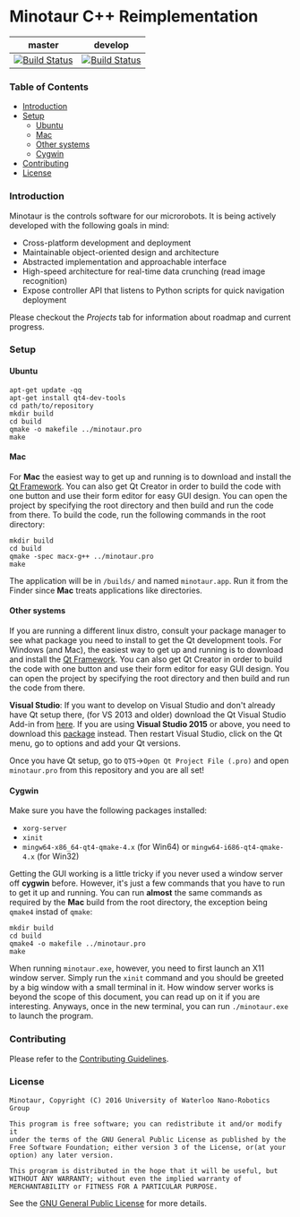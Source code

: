 # Minotaur C++ Reimplementation
|  master  |  develop  |
|:--------:|:---------:|
|[![Build Status](https://travis-ci.org/uwnrg/minotaur-cpp.svg?branch=master)](https://travis-ci.org/uwnrg/minotaur-cpp)|[![Build Status](https://travis-ci.org/uwnrg/minotaur-cpp.svg?branch=develop)](https://travis-ci.org/uwnrg/minotaur-cpp)|

### Table of Contents

* [Introduction](#introduction)
* [Setup](#setup)
  - [Ubuntu](#ubuntu)
  - [Mac](#mac)
  - [Other systems](#other-systems)
  - [Cygwin](#cygwin)
* [Contributing](#contributing)
* [License](#license)

### Introduction
Minotaur is the controls software for our microrobots. It is being actively developed
with the following goals in mind:

* Cross-platform development and deployment
* Maintainable object-oriented design and architecture
* Abstracted implementation and approachable interface
* High-speed architecture for real-time data crunching (read image recognition)
* Expose controller API that listens to Python scripts for quick navigation deployment

Please checkout the *Projects* tab for information about roadmap and current progress.

### Setup

#### Ubuntu
```
apt-get update -qq
apt-get install qt4-dev-tools
cd path/to/repository
mkdir build
cd build
qmake -o makefile ../minotaur.pro
make
```

#### Mac

For **Mac** the easiest way to get up and running is to download and install the
[Qt Framework](http://www.qt.io/download/). You can also get Qt Creator in order
to build the code with one button and use their form editor for easy GUI design.
You can open the project by specifying the root directory and then build and run
the code from there. To build the code, run the following commands in the root
directory:

```
mkdir build
cd build
qmake -spec macx-g++ ../minotaur.pro
make
```
The application will be in `/builds/` and named `minotaur.app`. Run it from the
Finder since **Mac** treats applications like directories.

#### Other systems

If you are running a different linux distro, consult your package manager to see
what package you need to install to get the Qt development tools. For Windows (and
Mac), the easiest way to get up and running is to download and install the
[Qt Framework](http://www.qt.io/download/). You can also get Qt Creator in order
to build the code with one button and use their form editor for easy GUI design.
You can open the project by specifying the root directory and then build and run
the code from there.

**Visual Studio**: If you want to develop on Visual Studio and don't already have
Qt setup there, (for VS 2013 and older) download the Qt Visual Studio Add-in from
[here](http://download.qt.io/official_releases/vsaddin/). If you are using **Visual
Studio 2015** or above, you need to download this
[package](https://visualstudiogallery.msdn.microsoft.com/c89ff880-8509-47a4-a262-e4fa07168408)
instead. Then restart Visual Studio, click on the Qt menu, go to options and add
your Qt versions.

Once you have Qt setup, go to `QT5`->`Open Qt Project File (.pro)` and open `minotaur.pro` from this repository and you are all set!

#### Cygwin
Make sure you have the following packages installed:
* `xorg-server`
* `xinit`
* `mingw64-x86_64-qt4-qmake-4.x` (for Win64) or `mingw64-i686-qt4-qmake-4.x`
    (for Win32)

Getting the GUI working is a little tricky if you never used a window server off
**cygwin** before. However, it's just a few commands that you have to run to get
it up and running. You can run **almost** the same commands as required by the
**Mac** build from the root directory, the exception being `qmake4` instad of
`qmake`:

```
mkdir build
cd build
qmake4 -o makefile ../minotaur.pro
make
```

When running `minotaur.exe`, however, you need to first launch an X11 window server.
Simply run the `xinit` command and you should be greeted by a big window with a
small terminal in it. How window server works is beyond the scope of this document,
you can read up on it if you are interesting. Anyways, once in the new terminal,
you can run `./minotaur.exe` to launch the program.

### Contributing
Please refer to the [Contributing Guidelines](CONTRIBUTING.md).

### License
```
Minotaur, Copyright (C) 2016 University of Waterloo Nano-Robotics Group

This program is free software; you can redistribute it and/or modify it
under the terms of the GNU General Public License as published by the
Free Software Foundation; either version 3 of the License, or(at your
option) any later version.

This program is distributed in the hope that it will be useful, but
WITHOUT ANY WARRANTY; without even the implied warranty of
MERCHANTABILITY or FITNESS FOR A PARTICULAR PURPOSE.
```
See the [GNU General Public License](LICENSE) for more details.
